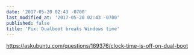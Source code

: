 ```yaml
---
date: '2017-05-20 02:43 -0700'
last_modified_at: '2017-05-20 02:43 -0700'
published: false
title: 'Fix: Dualboot breaks Windows time'
---
```

https://askubuntu.com/questions/169376/clock-time-is-off-on-dual-boot
